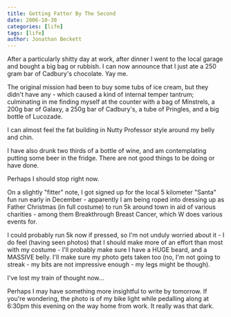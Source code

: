 ```yaml
---
title: Getting Fatter By The Second
date: 2006-10-30
categories: [life]
tags: [life]
author: Jonathan Beckett
---
```


After a particularly shitty day at work, after dinner I went to the local garage and bought a big bag or rubbish. I can now announce that I just ate a 250 gram bar of Cadbury's chocolate. Yay me.

The original mission had been to buy some tubs of ice cream, but they didn't have any - which caused a kind of internal temper tantrum; culminating in me finding myself at the counter with a bag of Minstrels, a 200g bar of Galaxy, a 250g bar of Cadbury's, a tube of Pringles, and a big bottle of Lucozade.

I can almost feel the fat building in Nutty Professor style around my belly and chin.

I have also drunk two thirds of a bottle of wine, and am contemplating putting some beer in the fridge. There are not good things to be doing or have done.

Perhaps I should stop right now.

On a slightly "fitter" note, I got signed up for the local 5 kilometer "Santa" fun run early in December - apparently I am being roped into dressing up as Father Christmas (in full costume) to run 5k around town in aid of various charities - among them Breakthrough Breast Cancer, which W does various events for.

I could probably run 5k now if pressed, so I'm not unduly worried about it - I do feel (having seen photos) that I should make more of an effort than most with my costume - I'll probably make sure I have a HUGE beard, and a MASSIVE belly. I'll make sure my photo gets taken too (no, I'm not going to streak - my bits are not impressive enough - my legs might be though).

I've lost my train of thought now...

Perhaps I may have something more insightful to write by tomorrow. If you're wondering, the photo is of my bike light while pedalling along at 6:30pm this evening on the way home from work. It really was that dark.